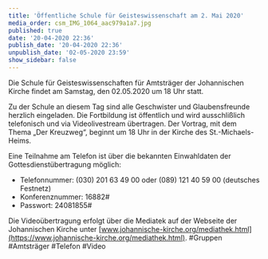 ```yaml
---
title: 'Öffentliche Schule für Geisteswissenschaft am 2. Mai 2020'
media_order: csm_IMG_1064_aac979a1a7.jpg
published: true
date: '20-04-2020 22:36'
publish_date: '20-04-2020 22:36'
unpublish_date: '02-05-2020 23:59'
show_sidebar: false
---
```


Die Schule für Geisteswissenschaften für Amtsträger der Johannischen Kirche findet am Samstag, den 02.05.2020 um 18 Uhr statt.

Zu der Schule an diesem Tag sind alle Geschwister und Glaubensfreunde herzlich eingeladen. Die Fortbildung ist öffentlich und wird ausschlißlich telefonisch und via Videolivestream übertragen. Der Vortrag, mit dem Thema „Der Kreuzweg“, beginnt um 18 Uhr in der Kirche des St.-Michaels-Heims.

Eine Teilnahme am Telefon ist über die bekannten Einwahldaten der Gottesdienstübertragung möglich:
* Telefonnummer: (030) 201 63 49 00 oder (089) 121 40 59 00 (deutsches Festnetz)
* Konferenznummer: 16882#
* Passwort: 24081855#

Die Videoübertragung erfolgt über die Mediatek auf der Webseite der Johannischen Kirche unter [www.johannische-kirche.org/mediathek.html](https://www.johannische-kirche.org/mediathek.html).
#Gruppen
#Amtsträger
#Telefon
#Video